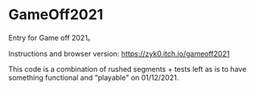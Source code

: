 # GameOff2021

Entry for Game off 2021。

Instructions and browser version: https://zyk0.itch.io/gameoff2021

This code is a combination of rushed segments + tests left as is to have something functional and "playable" on 01/12/2021.